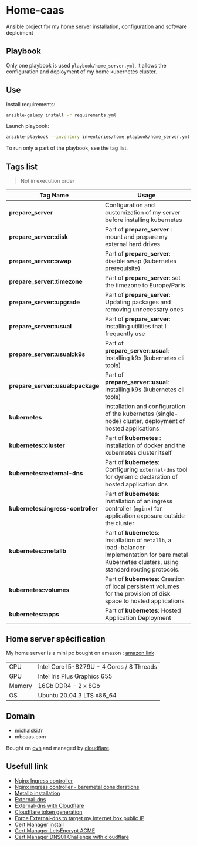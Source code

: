 # Home-caas

Ansible project for my home server installation, configuration and software deploiment

## Playbook

Only one playbook is used `playbook/home_server.yml`, it allows the configuration and deployment of my home kubernetes cluster.

## Use

Install requirements:

```bash
ansible-galaxy install -r requirements.yml
```

Launch playbook:

```bash
ansible-playbook --inventory inventories/home playbook/home_server.yml --vault-pass-file ./pwd.vault
```

To run only a part of the playbook, see the tag list.

## Tags list

> Not in execution order

|Tag Name| Usage |
|---|---|
| **prepare_server** | Configuration and customization of my server before installing kubernetes |
| **prepare_server::disk** | Part of **prepare_server** : mount and prepare my external hard drives |
| **prepare_server::swap** | Part of **prepare_server**: disable swap (kubernetes prerequisite) |
| **prepare_server::timezone** | Part of **prepare_server**: set the timezone to Europe/Paris |
| **prepare_server::upgrade** | Part of **prepare_server**: Updating packages and removing unnecessary ones |
| **prepare_server::usual** | Part of **prepare_server**: Installing utilities that I frequently use |
| **prepare_server::usual::k9s** | Part of **prepare_server::usual**: Installing k9s (kubernetes cli tools) |
| **prepare_server::usual::package** | Part of **prepare_server::usual**: Installing k9s (kubernetes cli tools) |
| **kubernetes** | Installation and configuration of the kubernetes (single-node) cluster, deployment of hosted applications |
| **kubernetes::cluster** | Part of **kubernetes** : Installation of docker and the kubernetes cluster itself |
| **kubernetes::external-dns** | Part of **kubernetes**: Configuring `external-dns` tool for dynamic declaration of hosted application dns |
| **kubernetes::ingress-controller** | Part of **kubernetes**: Installation of an ingress controller (`nginx`) for application exposure outside the cluster |
| **kubernetes::metallb** | Part of **kubernetes**: Installation of `metallb`, a load-balancer implementation for bare metal Kubernetes clusters, using standard routing protocols. |
| **kubernetes::volumes** | Part of **kubernetes**: Creation of local persistent volumes for the provision of disk space to hosted applications |
| **kubernetes::apps** | Part of **kubernetes**: Hosted Application Deployment |

## Home server spécification

My home server is a mini pc bought on amazon : [amazon link](https://www.amazon.fr/gp/product/B0919ZGR1R)

| |  |
|---|---|
| CPU | Intel Core I5-8279U - 4 Cores /  8 Threads |
| GPU | Intel Iris Plus Graphics 655 |
| Memory | 16Gb DDR4 - 2 x 8Gb |
| OS | Ubuntu 20.04.3 LTS x86_64 |

## Domain

- michalski.fr
- mbcaas.com

Bought on [ovh](https://www.ovh.com/fr/domaines/) and managed by [cloudflare](https://www.cloudflare.com/).

## Usefull link

- [Nginx Ingress controller](https://kubernetes.github.io/ingress-nginx/)
- [Nginx ingress controller - baremetal considerations](https://kubernetes.github.io/ingress-nginx/deploy/baremetal/)
- [Metallb installation](https://metallb.universe.tf/installation/)
- [External-dns](https://github.com/kubernetes-sigs/external-dns)
- [External-dns with Cloudflare](https://github.com/kubernetes-sigs/external-dns/blob/master/docs/tutorials/cloudflare.md)
- [Cloudflare token generation](https://support.cloudflare.com/hc/fr-fr/articles/200167836-Gestion-des-jetons-et-cl%C3%A9s-de-l-API#12345680)
- [Force External-dns to target my internet box public IP](https://github.com/kubernetes-sigs/external-dns/blob/master/docs/faq.md#are-other-ingress-controllers-supported)
- [Cert Manager install](https://cert-manager.io/docs/installation/)
- [Cert Manager LetsEncrypt ACME](https://cert-manager.io/docs/configuration/acme/)
- [Cert Manager DNS01 Challenge with cloudflare](https://cert-manager.io/docs/configuration/acme/dns01/cloudflare/)